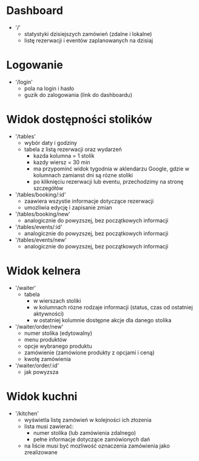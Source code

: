 # Dashboard

- '/'
  - statystyki dzisiejszych zamówień (zdalne i lokalne)
  - listę rezerwacji i eventów zaplanowanych na dzisiaj

# Logowanie

- '/login'
  - pola na login i hasło
  - guzik do zalogowania (link do dashboardu)

# Widok dostępności stolików

- '/tables'
  - wybór daty i godziny
  - tabela z listą rezerwacji oraz wydarzeń
    - kazda kolumna = 1 stolik
    - kazdy wiersz = 30 min
    - ma przypominć widok tygodnia w aklendarzu Google, gdzie w kolumnach zamianst dni są rózne stoliki
    - po kliknięciu rezerwacji lub eventu, przechodzimy na stronę szczegółów
- '/tables/booking/:id'
  - zaawiera wszystie informacje dotyczące rezerwacji
  - umozliwia edycję i zapisanie zmian
- '/tables/booking/new'
  - analogicznie do powyzszej, bez początkowych informacji
- '/tables/events/:id'
  - analogicznie do powyzszej, bez początkowych informacji
- '/tables/events/new'
  - analogicznie do powyzszej, bez początkowych informacji

# Widok kelnera

- '/waiter'
  - tabela
    - w wierszach stoliki
    - w kolumnach rózne rodzaje informacji (status, czas od ostatniej aktywności)
    - w ostatniej kolumnie dostępne akcje dla danego stolika
- '/waiter/order/new'
  - numer stolika (edytowalny)
  - menu produktów
  - opcje wybranego produktu
  - zamówienie (zamówione produkty z opcjami i ceną)
  - kwotę zamówienia
- '/waiter/order/:id'
  - jak powyzsza

# Widok kuchni

- '/kitchen'
  - wyświetla listę zamówień w kolejności ich złozenia
  - lista musi zawierać:
    - numer stolika (lub zamówienia zdalnego)
    - pełne informacje dotyczące zamówionych dań
  - na liście musi być mozliwość oznaczenia zamówienia jako zrealizowane

